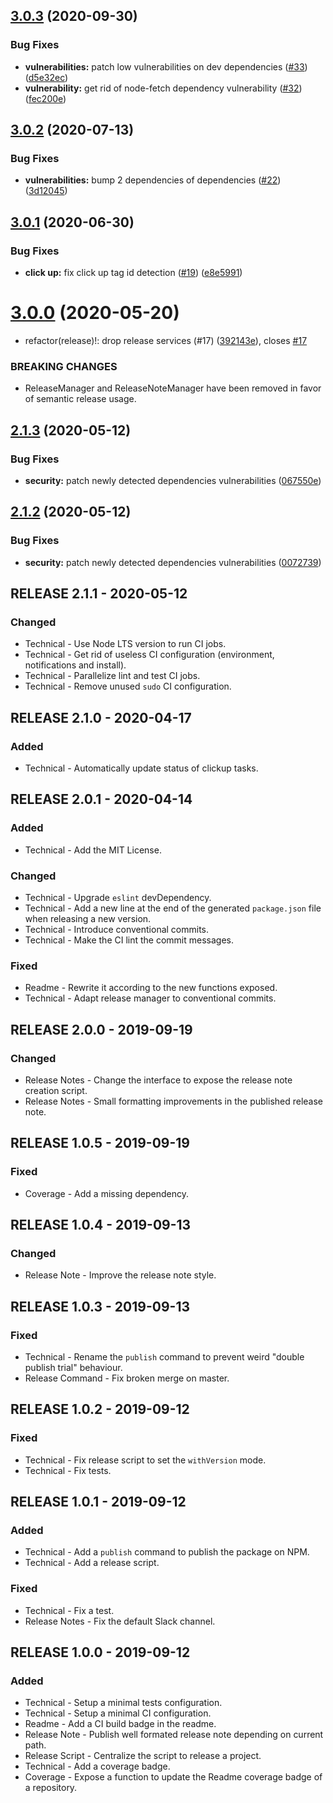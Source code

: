 ## [3.0.3](https://github.com/ForestAdmin/automatic-release-note/compare/v3.0.2...v3.0.3) (2020-09-30)


### Bug Fixes

* **vulnerabilities:** patch low vulnerabilities on dev dependencies ([#33](https://github.com/ForestAdmin/automatic-release-note/issues/33)) ([d5e32ec](https://github.com/ForestAdmin/automatic-release-note/commit/d5e32ec669dfc9c1162075362c6765101b383b7e))
* **vulnerability:** get rid of node-fetch dependency vulnerability ([#32](https://github.com/ForestAdmin/automatic-release-note/issues/32)) ([fec200e](https://github.com/ForestAdmin/automatic-release-note/commit/fec200e6b6acd3f7325473f8b0b9d00a92f33cb5))

## [3.0.2](https://github.com/ForestAdmin/automatic-release-note/compare/v3.0.1...v3.0.2) (2020-07-13)


### Bug Fixes

* **vulnerabilities:** bump 2 dependencies of dependencies ([#22](https://github.com/ForestAdmin/automatic-release-note/issues/22)) ([3d12045](https://github.com/ForestAdmin/automatic-release-note/commit/3d12045e1592389914deaec677897b2b377eb6f7))

## [3.0.1](https://github.com/ForestAdmin/automatic-release-note/compare/v3.0.0...v3.0.1) (2020-06-30)


### Bug Fixes

* **click up:** fix click up tag id detection ([#19](https://github.com/ForestAdmin/automatic-release-note/issues/19)) ([e8e5991](https://github.com/ForestAdmin/automatic-release-note/commit/e8e5991742051be9ef3a711c4e1f60fcbd8d66f6))

# [3.0.0](https://github.com/ForestAdmin/automatic-release-note/compare/v2.1.3...v3.0.0) (2020-05-20)


* refactor(release)!: drop release services (#17) ([392143e](https://github.com/ForestAdmin/automatic-release-note/commit/392143ebe5a03285f36d7835959526d1975e166d)), closes [#17](https://github.com/ForestAdmin/automatic-release-note/issues/17)


### BREAKING CHANGES

* ReleaseManager and ReleaseNoteManager have been removed
in favor of semantic release usage.

## [2.1.3](https://github.com/ForestAdmin/automatic-release-note/compare/v2.1.2...v2.1.3) (2020-05-12)


### Bug Fixes

* **security:** patch newly detected dependencies vulnerabilities ([067550e](https://github.com/ForestAdmin/automatic-release-note/commit/067550e2e2485e436ac5fccffff41680bc10d211))

## [2.1.2](https://github.com/ForestAdmin/automatic-release-note/compare/v2.1.1...v2.1.2) (2020-05-12)


### Bug Fixes

* **security:** patch newly detected dependencies vulnerabilities ([0072739](https://github.com/ForestAdmin/automatic-release-note/commit/007273991bad3474971ca81e94a6b91b6dce78a6))

## RELEASE 2.1.1 - 2020-05-12
### Changed
- Technical - Use Node LTS version to run CI jobs.
- Technical - Get rid of useless CI configuration (environment, notifications and install).
- Technical - Parallelize lint and test CI jobs.
- Technical - Remove unused `sudo` CI configuration.

## RELEASE 2.1.0 - 2020-04-17
### Added
- Technical - Automatically update status of clickup tasks.

## RELEASE 2.0.1 - 2020-04-14
### Added
- Technical - Add the MIT License.

### Changed
- Technical - Upgrade `eslint` devDependency.
- Technical - Add a new line at the end of the generated `package.json` file when releasing a new version.
- Technical - Introduce conventional commits.
- Technical - Make the CI lint the commit messages.

### Fixed
- Readme - Rewrite it according to the new functions exposed.
- Technical - Adapt release manager to conventional commits.

## RELEASE 2.0.0 - 2019-09-19
### Changed
- Release Notes - Change the interface to expose the release note creation script.
- Release Notes - Small formatting improvements in the published release note.

## RELEASE 1.0.5 - 2019-09-19
### Fixed
- Coverage - Add a missing dependency.

## RELEASE 1.0.4 - 2019-09-13
### Changed
- Release Note - Improve the release note style.

## RELEASE 1.0.3 - 2019-09-13
### Fixed
- Technical - Rename the `publish` command to prevent weird "double publish trial" behaviour.
- Release Command - Fix broken merge on master.

## RELEASE 1.0.2 - 2019-09-12
### Fixed
- Technical - Fix release script to set the `withVersion` mode.
- Technical - Fix tests.

## RELEASE 1.0.1 - 2019-09-12
### Added
- Technical - Add a `publish` command to publish the package on NPM.
- Technical - Add a release script.

### Fixed
- Technical - Fix a test.
- Release Notes - Fix the default Slack channel.

## RELEASE 1.0.0 - 2019-09-12
### Added
- Technical - Setup a minimal tests configuration.
- Technical - Setup a minimal CI configuration.
- Readme - Add a CI build badge in the readme.
- Release Note - Publish well formated release note depending on current path.
- Release Script - Centralize the script to release a project.
- Technical - Add a coverage badge.
- Coverage - Expose a function to update the Readme coverage badge of a repository.
